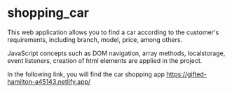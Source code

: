 # shopping_car
This web application allows you to find a car according to the customer's requirements, including branch, model, price, among others.

JavaScript concepts such as DOM navigation, array methods, localstorage, event listeners, creation of html elements are applied in the project.

 In the following link, you will find the car shopping app
 https://gifted-hamilton-a45143.netlify.app/
